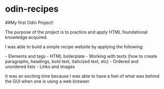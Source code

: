# odin-recipes
##My first Odin Project!

<p>The purpose of the project is to practice and apply HTML foundational knowledge acquired.</p>
<p>I was able to build a simple recipe website by applying the following:</p>
- Elements and tags
- HTML boilerplate
- Working with texts (how to create paragraphs, headings, bold text, italicized text, etc)
- Ordered and unordered lists
- Links and images

<p>It was an exciting time because I was able to have a feel of what was behind the GUI when one is using a web browser.</p>
